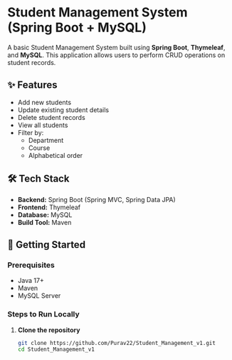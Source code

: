 # Student Management System (Spring Boot + MySQL)

A basic Student Management System built using **Spring Boot**, **Thymeleaf**, and **MySQL**. This application allows users to perform CRUD operations on student records.

## ✨ Features

- Add new students
- Update existing student details
- Delete student records
- View all students
- Filter by:
  - Department
  - Course
  - Alphabetical order

## 🛠️ Tech Stack

- **Backend:** Spring Boot (Spring MVC, Spring Data JPA)
- **Frontend:** Thymeleaf
- **Database:** MySQL
- **Build Tool:** Maven

## 🚀 Getting Started

### Prerequisites

- Java 17+
- Maven
- MySQL Server

### Steps to Run Locally

1. **Clone the repository**
   ```bash
   git clone https://github.com/Purav22/Student_Management_v1.git
   cd Student_Management_v1
